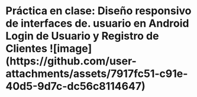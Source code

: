 <h1>Práctica en clase: Diseño responsivo de interfaces de. usuario en Android Login de Usuario y Registro de Clientes
![image](https://github.com/user-attachments/assets/7917fc51-c91e-40d5-9d7c-dc56c8114647)
